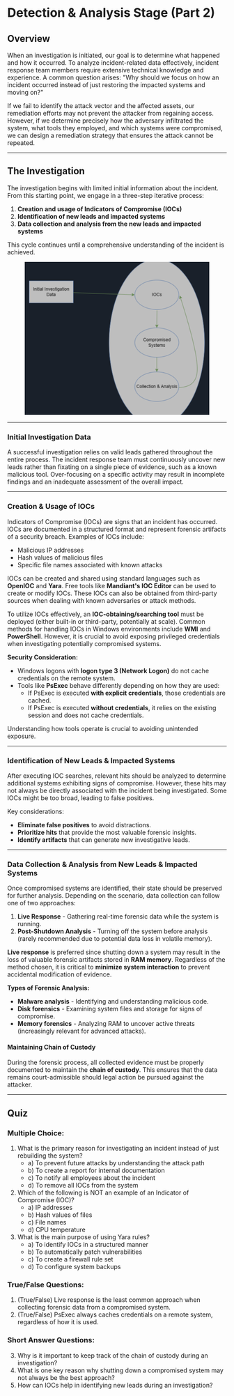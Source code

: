 # Detection & Analysis Stage (Part 2)

## Overview

When an investigation is initiated, our goal is to determine what happened and how it occurred. To analyze incident-related data effectively, incident response team members require extensive technical knowledge and experience. A common question arises: "Why should we focus on how an incident occurred instead of just restoring the impacted systems and moving on?"

If we fail to identify the attack vector and the affected assets, our remediation efforts may not prevent the attacker from regaining access. However, if we determine precisely how the adversary infiltrated the system, what tools they employed, and which systems were compromised, we can design a remediation strategy that ensures the attack cannot be repeated.

***

## The Investigation

The investigation begins with limited initial information about the incident. From this starting point, we engage in a three-step iterative process:

1. **Creation and usage of Indicators of Compromise (IOCs)**
2. **Identification of new leads and impacted systems**
3. **Data collection and analysis from the new leads and impacted systems**

This cycle continues until a comprehensive understanding of the incident is achieved.

<figure><img src="../../.gitbook/assets/image (19).png" alt=""><figcaption></figcaption></figure>

***

### **Initial Investigation Data**

A successful investigation relies on valid leads gathered throughout the entire process. The incident response team must continuously uncover new leads rather than fixating on a single piece of evidence, such as a known malicious tool. Over-focusing on a specific activity may result in incomplete findings and an inadequate assessment of the overall impact.

***

### **Creation & Usage of IOCs**

Indicators of Compromise (IOCs) are signs that an incident has occurred. IOCs are documented in a structured format and represent forensic artifacts of a security breach. Examples of IOCs include:

* Malicious IP addresses
* Hash values of malicious files
* Specific file names associated with known attacks

IOCs can be created and shared using standard languages such as **OpenIOC** and **Yara**. Free tools like **Mandiant's IOC Editor** can be used to create or modify IOCs. These IOCs can also be obtained from third-party sources when dealing with known adversaries or attack methods.

To utilize IOCs effectively, an **IOC-obtaining/searching tool** must be deployed (either built-in or third-party, potentially at scale). Common methods for handling IOCs in Windows environments include **WMI** and **PowerShell**. However, it is crucial to avoid exposing privileged credentials when investigating potentially compromised systems.

**Security Consideration:**

* Windows logons with **logon type 3 (Network Logon)** do not cache credentials on the remote system.
* Tools like **PsExec** behave differently depending on how they are used:
  * If PsExec is executed **with explicit credentials**, those credentials are cached.
  * If PsExec is executed **without credentials**, it relies on the existing session and does not cache credentials.

Understanding how tools operate is crucial to avoiding unintended exposure.

***

### **Identification of New Leads & Impacted Systems**

After executing IOC searches, relevant hits should be analyzed to determine additional systems exhibiting signs of compromise. However, these hits may not always be directly associated with the incident being investigated. Some IOCs might be too broad, leading to false positives.

Key considerations:

* **Eliminate false positives** to avoid distractions.
* **Prioritize hits** that provide the most valuable forensic insights.
* **Identify artifacts** that can generate new investigative leads.

***

### **Data Collection & Analysis from New Leads & Impacted Systems**

Once compromised systems are identified, their state should be preserved for further analysis. Depending on the scenario, data collection can follow one of two approaches:

1. **Live Response** - Gathering real-time forensic data while the system is running.
2. **Post-Shutdown Analysis** - Turning off the system before analysis (rarely recommended due to potential data loss in volatile memory).

**Live response** is preferred since shutting down a system may result in the loss of valuable forensic artifacts stored in **RAM memory**. Regardless of the method chosen, it is critical to **minimize system interaction** to prevent accidental modification of evidence.

**Types of Forensic Analysis:**

* **Malware analysis** - Identifying and understanding malicious code.
* **Disk forensics** - Examining system files and storage for signs of compromise.
* **Memory forensics** - Analyzing RAM to uncover active threats (increasingly relevant for advanced attacks).

#### **Maintaining Chain of Custody**

During the forensic process, all collected evidence must be properly documented to maintain the **chain of custody**. This ensures that the data remains court-admissible should legal action be pursued against the attacker.

***

## Quiz

### Multiple Choice:

1. What is the primary reason for investigating an incident instead of just rebuilding the system?
   * a) To prevent future attacks by understanding the attack path
   * b) To create a report for internal documentation
   * c) To notify all employees about the incident
   * d) To remove all IOCs from the system
2. Which of the following is NOT an example of an Indicator of Compromise (IOC)?
   * a) IP addresses
   * b) Hash values of files
   * c) File names
   * d) CPU temperature
3. What is the main purpose of using Yara rules?
   * a) To identify IOCs in a structured manner
   * b) To automatically patch vulnerabilities
   * c) To create a firewall rule set
   * d) To configure system backups

### True/False Questions:

1. (True/False) Live response is the least common approach when collecting forensic data from a compromised system.
2. (True/False) PsExec always caches credentials on a remote system, regardless of how it is used.

### Short Answer Questions:

3. Why is it important to keep track of the chain of custody during an investigation?
4. What is one key reason why shutting down a compromised system may not always be the best approach?
5. How can IOCs help in identifying new leads during an investigation?

